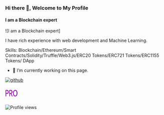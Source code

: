 ### Hi there 👋, Welcome to My Profile
#### I am a Blockchain expert
![I am a Blockchain expert]

I have rich experience with web development and Machine Learning.

Skills: Blockchain/Ethereum/Smart Contracts/Solidity/Truffle/Web3.js/ERC20 Tokens/ERC721 Tokens/ERC1155 Tokens/ DApp

- 🔭 I’m currently working on this page. 


[<img src='https://cdn.jsdelivr.net/npm/simple-icons@3.0.1/icons/github.svg' alt='github' height='40'>](https://github.com/rothchildbryon)  

<a href='https://github.com/pricing'><img src='https://raw.githubusercontent.com/acervenky/animated-github-badges/master/assets/pro.gif' width='40' height='40'></a> 

![Profile views](https://gpvc.arturio.dev/rothchildbryon)
